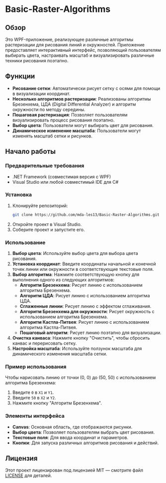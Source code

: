 # Basic-Raster-Algorithms

## Обзор

Это WPF-приложение, реализующее различные алгоритмы растеризации для рисования линий и окружностей. Приложение предоставляет интерактивный интерфейс, позволяющий пользователям выбирать цвета, настраивать масштаб и визуализировать различные техники рисования поэтапно.

## Функции

- **Рисование сетки**: Автоматически рисует сетку с осями для помощи в визуализации координат.
- **Несколько алгоритмов растеризации**: Реализованы алгоритмы Брезенхема, ЦДА (Digital Differential Analyzer) и алгоритм окружности по методу середины.
- **Пошаговая растеризация**: Позволяет пользователям визуализировать процесс рисования поэтапно.
- **Выбор цвета**: Пользователи могут выбирать цвет для рисования.
- **Динамическое изменение масштаба**: Пользователи могут изменять масштаб сетки и рисунков.

## Начало работы

### Предварительные требования

- .NET Framework (совместимая версия с WPF)
- Visual Studio или любой совместимый IDE для C#

### Установка

1. Клонируйте репозиторий:
   ```bash
   git clone https://github.com/mda-les13/Basic-Raster-Algorithms.git
   ```
2. Откройте проект в Visual Studio.
3. Соберите проект и запустите его.

### Использование

1. **Выбор цвета**: Используйте выбор цвета для выбора цвета рисования.
2. **Установка координат**: Введите координаты начальной и конечной точек линии или окружности в соответствующие текстовые поля.
3. **Выбор алгоритма**: Нажмите соответствующую кнопку для выполнения одного из следующих алгоритмов:
   - **Алгоритм Брезенхема**: Рисует линию с использованием алгоритма Брезенхема.
   - **Алгоритм ЦДА**: Рисует линию с использованием алгоритма ЦДА.
   - **Сглаженные линии**: Рисует линию с эффектом сглаживания.
   - **Алгоритм Брезенхема для окружности**: Рисует окружность с использованием алгоритма Брезенхема.
   - **Алгоритм Кастла-Питвея**: Рисует линию с использованием алгоритма Кастла-Питвея.
   - **Пошаговый алгоритм**: Рисует линию поэтапно для визуализации.
4. **Очистка канваса**: Нажмите кнопку "Очистить", чтобы сбросить канвас и перерисовать сетку.
5. **Настройка масштаба**: Используйте ползунок масштаба для динамического изменения масштаба сетки.

### Пример использования

Чтобы нарисовать линию от точки (0, 0) до (50, 50) с использованием алгоритма Брезенхема:

1. Введите `0` в `X1` и `Y1`.
2. Введите `50` в `X2` и `Y2`.
3. Нажмите кнопку "Алгоритм Брезенхема".

### Элементы интерфейса

- **Canvas**: Основная область, где отображаются рисунки.
- **Выбор цвета**: Позволяет пользователям выбрать цвет рисования.
- **Текстовые поля**: Для ввода координат и параметров.
- **Кнопки**: Для запуска различных алгоритмов рисования и действий.

## Лицензия

Этот проект лицензирован под лицензией MIT — смотрите файл [LICENSE](LICENSE) для деталей.

